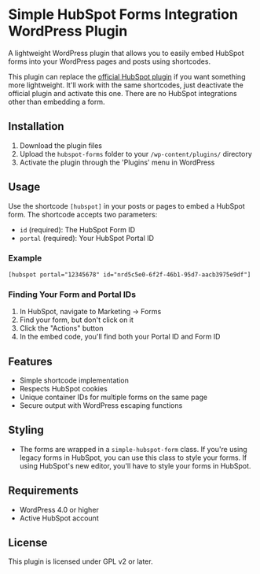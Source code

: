 # Simple HubSpot Forms Integration WordPress Plugin

A lightweight WordPress plugin that allows you to easily embed HubSpot forms into your WordPress pages and posts using shortcodes.

This plugin can replace the [official HubSpot plugin](https://wordpress.org/plugins/leadin/) if you want something more lightweight. It'll work with the same shortcodes, just deactivate the official plugin and activate this one. There are no HubSpot integrations other than embedding a form.

## Installation

1. Download the plugin files
2. Upload the `hubspot-forms` folder to your `/wp-content/plugins/` directory
3. Activate the plugin through the 'Plugins' menu in WordPress

## Usage

Use the shortcode `[hubspot]` in your posts or pages to embed a HubSpot form. The shortcode accepts two parameters:

- `id` (required): The HubSpot Form ID
- `portal` (required): Your HubSpot Portal ID

### Example

```
[hubspot portal="12345678" id="nrd5c5e0-6f2f-46b1-95d7-aacb3975e9df"]
```

### Finding Your Form and Portal IDs

1. In HubSpot, navigate to Marketing → Forms
2. Find your form, but don't click on it
3. Click the "Actions" button
4. In the embed code, you'll find both your Portal ID and Form ID

## Features

- Simple shortcode implementation
- Respects HubSpot cookies
- Unique container IDs for multiple forms on the same page
- Secure output with WordPress escaping functions

## Styling
- The forms are wrapped in a `simple-hubspot-form` class. If you're using legacy forms in HubSpot, you can use this class to style your forms. If using HubSpot's new editor, you'll have to style your forms in HubSpot.

## Requirements

- WordPress 4.0 or higher
- Active HubSpot account

## License

This plugin is licensed under GPL v2 or later.
